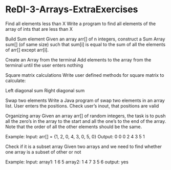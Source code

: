 # ReDI-3-Arrays-ExtraExercises

Find all elements less than X
Write a program to find all elements of the array of ints that are less than X


Build Sum element
Given an array arr[] of n integers, construct a Sum Array sum[] (of same size) such that sum[i] is equal to the sum of all the elements of arr[] except arr[i].


Create an Array from the terminal
Add elements to the array from the terminal until the user enters nothing


Square matrix calculations
Write user defined methods for square matrix to calculate:


Left diagonal sum
Right diagonal sum


Swap two elements
Write a Java program of swap two elements in an array list. User enters the positions. Check user’s inout, that positions are valid


Organizing array
Given an array arr[] of random integers, the task is to push all the zero’s in the array to the start and all the one’s to the end of the array. Note that the order of all the other elements should be the same.

Example:
Input: arr[] = {1, 2, 0, 4, 3, 0, 5, 0} Output: 0 0 0 2 4 3 5 1


Check if it is a subset array
Given two arrays and we need to find whether one array is a subset of other or not

Example: Input: array1: 1 6 5 array2: 1 4 7 3 5 6
output: yes

